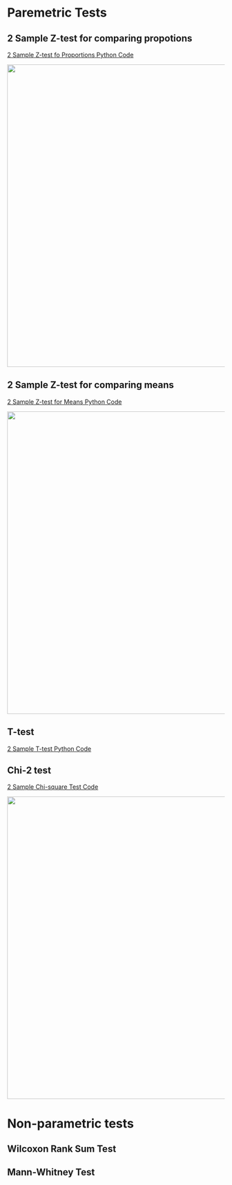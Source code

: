 # Paremetric Tests

## 2 Sample Z-test for comparing propotions 
<a href = "https://github.com/TatevKaren/data-science-popular-algorithms/blob/main/Statistical-tests/2%20sample%20Z%20Test%20Porportions.py"> 2 Sample Z-test fo Proportions Python Code</a>  

<p>
  <img width =700 src = 
https://github.com/TatevKaren/data-science-popular-algorithms/blob/main/Statistical-tests/Binomial_2sample_2sided.png?raw=true>
 </p> 
 
## 2 Sample Z-test for comparing means 
<a href = "https://github.com/TatevKaren/data-science-popular-algorithms/blob/main/Statistical-tests/2%20sample%20Z%20Test%20Porportions.py"> 2 Sample Z-test for Means Python Code</a>  

<p>
  <img width =700 src = 
https://github.com/TatevKaren/data-science-popular-algorithms/blob/main/Statistical-tests/Z-test.png?raw=true>
 </p> 
 
## T-test
<a href = "https://github.com/TatevKaren/data-science-popular-algorithms/blob/main/Statistical-tests/2-Sample-2-sided-T-test.py"> 2 Sample T-test Python Code</a>  





## Chi-2 test
<a href = "https://github.com/TatevKaren/data-science-popular-algorithms/blob/main/Statistical-tests/Chi2-Test.py"> 2 Sample Chi-square Test Code</a>  

<p>
  <img width =700 src = 
https://github.com/TatevKaren/data-science-popular-algorithms/blob/main/Statistical-tests/Chi2_Test.png?raw=true
?raw=true>
 </p> 

# Non-parametric tests

## Wilcoxon Rank Sum Test

## Mann-Whitney Test

